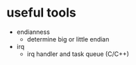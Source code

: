 # useful tools
   * endianness
      * determine big or little endian
   * irq
      * irq handler and task queue (C/C++)
 
